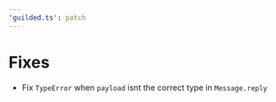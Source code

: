 ```yaml
---
'guilded.ts': patch
---
```


# Fixes

-   Fix `TypeError` when `payload` isnt the correct type in `Message.reply`
